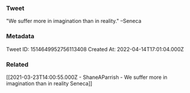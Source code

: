 ### Tweet
"We suffer more in imagination than in reality." –Seneca

### Metadata
Tweet ID: 1514649952756113408
Created At: 2022-04-14T17:01:04.000Z

### Related
[[2021-03-23T14:00:55.000Z - ShaneAParrish - We suffer more in imagination than in reality Seneca]]



